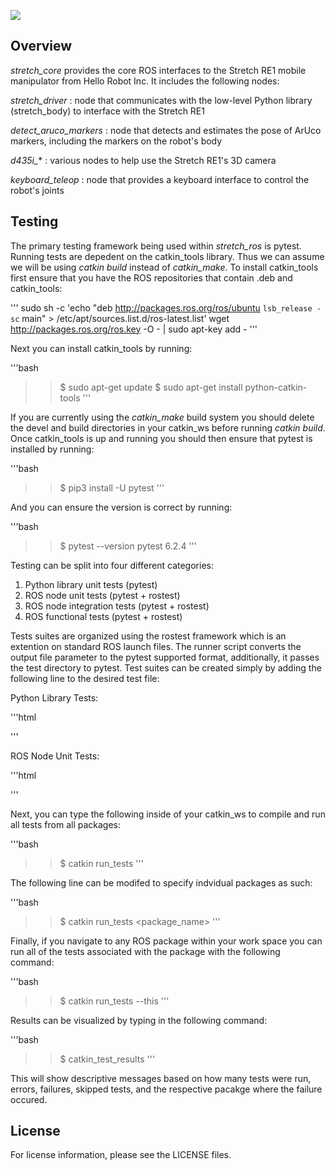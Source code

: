 ![](../images/HelloRobotLogoBar.png)

## Overview

*stretch_core* provides the core ROS interfaces to the Stretch RE1 mobile manipulator from Hello Robot Inc. It includes the following nodes: 

*stretch_driver* : node that communicates with the low-level Python library (stretch_body) to interface with the Stretch RE1

*detect_aruco_markers* : node that detects and estimates the pose of ArUco markers, including the markers on the robot's body

*d435i_** : various nodes to help use the Stretch RE1's 3D camera

*keyboard_teleop* : node that provides a keyboard interface to control the robot's joints

## Testing

The primary testing framework being used within *stretch_ros* is pytest. Running tests are depedent on the catkin_tools library. Thus we can assume we will be using *catkin build* instead of *catkin_make*. To install catkin_tools first ensure that you have the ROS repositories that contain .deb and catkin_tools: 

'''
sudo sh -c 'echo "deb http://packages.ros.org/ros/ubuntu `lsb_release -sc` main" > /etc/apt/sources.list.d/ros-latest.list'
wget http://packages.ros.org/ros.key -O - | sudo apt-key add -
'''

Next you can install catkin_tools by running:

'''bash
>>$ sudo apt-get update
>>$ sudo apt-get install python-catkin-tools
'''

If you are currently using the *catkin_make* build system you should delete the devel and build directories in your catkin_ws before running *catkin build*. Once catkin_tools is up and running you should then ensure that pytest is installed by running:

'''bash
>>$ pip3 install -U pytest
'''

And you can ensure the version is correct by running: 

'''bash
>>$ pytest --version
pytest 6.2.4
'''

Testing can be split into four different categories: 

1. Python library unit tests (pytest)
2. ROS node unit tests (pytest + rostest)
3. ROS node integration tests (pytest + rostest)
4. ROS functional tests (pytest + rostest)

Tests suites are organized using the rostest framework which is an extention on standard ROS launch files. The runner script converts the output file parameter to the pytest supported format, additionally, it passes the test directory to pytest. Test suites can be created simply by adding the following line to the desired test file: 

Python Library Tests: 

'''html
<launch>
  <param name="test_module" value="../src"/>
  <test test-name="test_lib" pkg="my_pkg" type="pytest_runner.py" />
</launch>
'''

ROS Node Unit Tests: 

'''html 
<launch>
  <node pkg="my_pkg" type="publisher" name="publisher" />
  <param name="test_module" value="listener"/>
  <test test-name="test_listener" pkg="my_pkg" type="pytest_runner.py" />
</launch>
'''

Next, you can type the following inside of your catkin_ws to compile and run all tests from all packages:

'''bash
>>$ catkin run_tests
'''

The following line can be modifed to specify indvidual packages as such: 

'''bash
>>$ catkin run_tests <package_name>
'''

Finally, if you navigate to any ROS package within your work space you can run all of the tests associated with the package with the following command: 

'''bash 
>>$ catkin run_tests --this 
'''

Results can be visualized by typing in the following command: 

'''bash
>>$ catkin_test_results
'''

This will show descriptive messages based on how many tests were run, errors, failures, skipped tests, and the respective pacakge where the failure occured. 


## License

For license information, please see the LICENSE files. 
